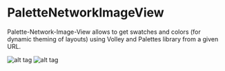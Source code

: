 # PaletteNetworkImageView
Palette-Network-Image-View allows to get swatches and colors (for dynamic theming of layouts) using Volley and Palettes library from a given URL. 

![alt tag](http://kushalsharma.in/demo-images/device-2015-03-27-021945.png)
![alt tag](http://kushalsharma.in/demo-images/device-2015-03-27-021924.png)
